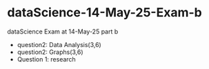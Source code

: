# dataScience-14-May-25-Exam-b
dataScience Exam at 14-May-25 part b
* question2: Data Analysis(3,6) 
* question2: Graphs(3,6)
* Question 1: research